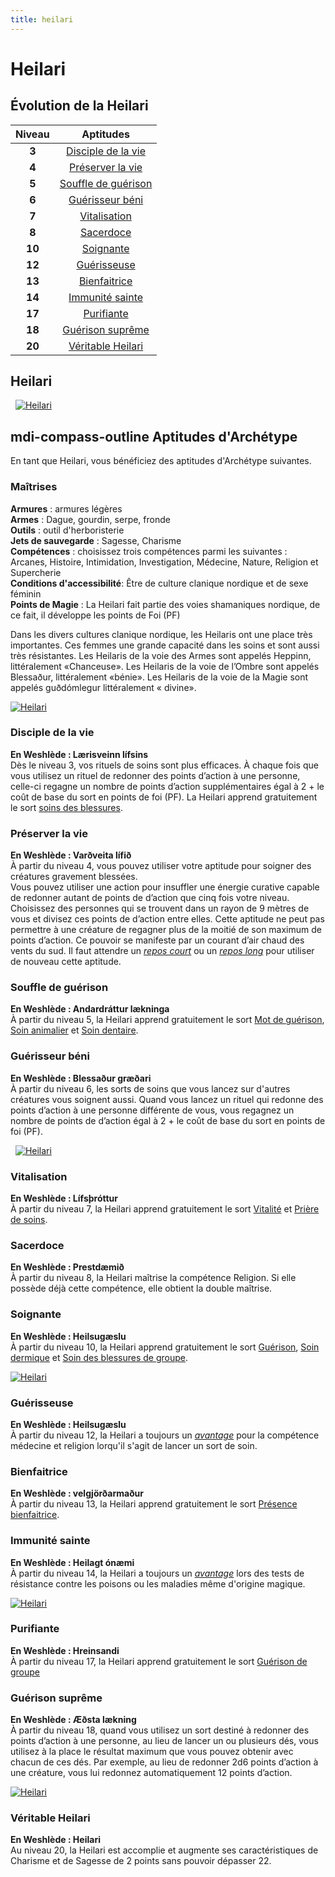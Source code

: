 ```yaml
---
title: heilari
---
```

# Heilari

## Évolution de la Heilari

|Niveau|Aptitudes|
|:-:|:-:|
|**3**|[Disciple de la vie](#disciple-de-la-vie)|
|**4**|[Préserver la vie](#preserver-la-vie)|
|**5**|[Souffle de guérison](#souffle-de-guerison)|
|**6**|[Guérisseur béni](#guerisseur-beni)|
|**7**|[Vitalisation](#vitalisation)|
|**8**|[Sacerdoce](#sacerdoce)|
|**10**|[Soignante](#soignante)|
|**12**|[Guérisseuse](#guerisseuse)|
|**13**|[Bienfaitrice](#bienfaitrice)|
|**14**|[Immunité sainte](#immunite-sainte)|
|**17**|[Purifiante](#purifiante)|
|**18**|[Guérison suprême](#guerison-supreme)|
|**20**|[Véritable Heilari](#veritable-heilari)|

## Heilari
&nbsp;
[![Heilari](https://www.douaratil.fr/illustrations/archetype/heilari300.jpeg)](https://www.douaratil.fr/illustrations/archetype/heilari.jpeg)  

## <v-icon>mdi-compass-outline</v-icon> Aptitudes d'Archétype
En tant que Heilari, vous bénéficiez des aptitudes d'Archétype suivantes.

### Maîtrises
**Armures** : armures légères  
**Armes** : Dague, gourdin, serpe, fronde    
**Outils** : outil d'herboristerie    
**Jets de sauvegarde** : Sagesse, Charisme  
**Compétences** : choisissez trois compétences parmi les suivantes : Arcanes, Histoire, Intimidation, Investigation, Médecine, Nature, Religion et Supercherie  
**Conditions d'accessibilité**: Être de culture clanique nordique et de sexe féminin  
**Points de Magie** : La Heilari fait partie des voies shamaniques nordique, de ce fait, il développe les points de Foi (PF)  

Dans les divers cultures clanique nordique, les Heilaris ont une place très importantes. Ces femmes une grande capacité dans les soins et sont aussi très résistantes. Les Heilaris de la voie des Armes sont appelés Heppinn, littéralement «Chanceuse». Les Heilaris de la voie de l’Ombre sont appelés Blessaður, littéralement «bénie». Les Heilaris de la voie de la Magie sont appelés guðdómlegur littéralement « divine».  

[![Heilari](https://www.douaratil.fr/illustrations/archetype/heilari2300.jpeg)](https://www.douaratil.fr/illustrations/archetype/heilari2.jpeg)  

### Disciple de la vie
**En Weshlède : Lærisveinn lífsins**  
Dès le niveau 3, vos rituels de soins sont plus efficaces. À chaque fois que vous utilisez un rituel de redonner des points d’action à une personne, celle-ci regagne un nombre de points d’action supplémentaires égal à 2 + le coût de base du sort en points de foi (PF). La Heilari apprend gratuitement le sort [soins des blessures](/grimoire/soin-des-blessures).

### Préserver la vie
**En Weshlède : Varðveita lífið**  
À partir du niveau 4, vous pouvez utiliser votre aptitude pour soigner des créatures gravement blessées.  
Vous pouvez utiliser une action pour insuffler une énergie curative capable de redonner autant de points de d’action que cinq fois votre niveau. Choisissez des personnes qui se trouvent dans un rayon de 9 mètres de vous et divisez ces points de d’action entre elles. Cette aptitude ne peut pas permettre à une créature de regagner plus de la moitié de son maximum de points d’action. Ce pouvoir se manifeste par un courant d’air chaud des vents du sud. Il faut attendre un [_repos court_](/gerer-la-sante-du-personnage/#repos-court) ou un [_repos long_](/gerer-la-sante-du-personnage/#repos-long) pour utiliser de nouveau cette aptitude.  

### Souffle de guérison
**En Weshlède : Andardráttur lækninga**  
À partir du niveau 5, la Heilari apprend gratuitement le sort [Mot de guérison](/grimoire/mot-de-guerison), [Soin animalier](/grimoire/soin-animalier) et [Soin dentaire](/grimoire/soin-dentaire).   

### Guérisseur béni
**En Weshlède : Blessaður græðari**  
À partir du niveau 6, les sorts de soins que vous lancez sur d'autres créatures vous soignent aussi. Quand vous lancez un rituel qui redonne des points d’action à une personne différente de vous, vous regagnez un nombre de points de d’action égal à 2 + le coût de base du sort en points de foi (PF).  

&nbsp;
[![Heilari](https://www.douaratil.fr/illustrations/archetype/heilari3300.jpeg)](https://www.douaratil.fr/illustrations/archetype/heilari3.jpeg)  

### Vitalisation  
**En Weshlède : Lífsþróttur**  
À partir du niveau 7, la Heilari apprend gratuitement le sort [Vitalité](/grimoire/vitalite) et [Prière de soins](/grimoire/priere-de-soin).

### Sacerdoce  
**En Weshlède : Prestdæmið**  
À partir du niveau 8, la Heilari maîtrise la compétence Religion. Si elle possède déjà cette compétence, elle obtient la double maîtrise.  

### Soignante  
**En Weshlède : Heilsugæslu**  
À partir du niveau 10, la Heilari apprend gratuitement le sort [Guérison](/grimoire/guerison), [Soin dermique](/grimoire/soin-dermique) et [Soin des blessures de groupe](/grimoire/soins-des-blessures-de-groupe).  

[![Heilari](https://www.douaratil.fr/illustrations/archetype/heilari4300.jpeg)](https://www.douaratil.fr/illustrations/archetype/heilari4.jpeg)  

### Guérisseuse  
**En Weshlède : Heilsugæslu**  
À partir du niveau 12, la Heilari a toujours un [_avantage_](/utiliser-les-caracteristiques/#avantage-et-desavantage) pour la compétence médecine et religion lorqu'il s'agit de lancer un sort de soin.  

### Bienfaitrice  
**En Weshlède : velgjörðarmaður**  
À partir du niveau 13, la Heilari apprend gratuitement le sort [Présence bienfaitrice](/grimoire/presence-bienfaitrice).  

### Immunité sainte  
**En Weshlède : Heilagt ónæmi**  
À partir du niveau 14, la Heilari a toujours un [_avantage_](/utiliser-les-caracteristiques/#avantage-et-desavantage) lors des tests de résistance contre les poisons ou les maladies même d'origine magique.  

[![Heilari](https://www.douaratil.fr/illustrations/archetype/heilari5300.jpeg)](https://www.douaratil.fr/illustrations/archetype/heilari5.jpeg)  

### Purifiante  
**En Weshlède : Hreinsandi**  
À partir du niveau 17, la Heilari apprend gratuitement le sort [Guérison de groupe](/grimoire/guerison-de-groupe)

### Guérison suprême  
**En Weshlède : Æðsta lækning**  
À partir du niveau 18, quand vous utilisez un sort destiné à redonner des points d’action à une personne, au lieu de lancer un ou plusieurs dés, vous utilisez à la place le résultat maximum que vous pouvez obtenir avec chacun de ces dés. Par exemple, au lieu de redonner 2d6 points d’action à une créature, vous lui redonnez automatiquement 12 points d’action.  

[![Heilari](https://www.douaratil.fr/illustrations/archetype/heilari6300.jpeg)](https://www.douaratil.fr/illustrations/archetype/heilari6.jpeg)  

### Véritable Heilari
**En Weshlède : Heilari**  
Au niveau 20, la Heilari est accomplie et augmente ses caractéristiques de Charisme et de Sagesse de 2 points sans pouvoir dépasser 22.
